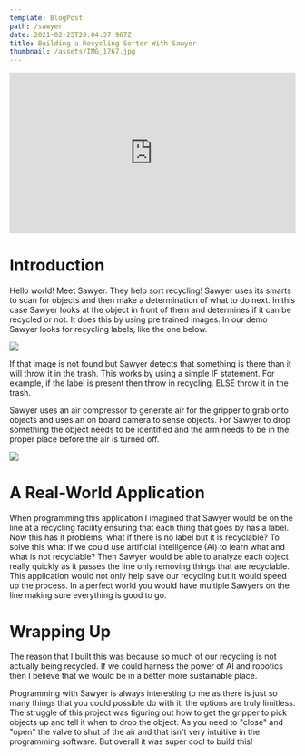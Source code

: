 ```yaml
---
template: BlogPost
path: /sawyer
date: 2021-02-25T20:04:37.967Z
title: Building a Recycling Sorter With Sawyer
thumbnail: /assets/IMG_1767.jpg
---
```

<div class="video-responsive">

<iframe width="560" height="315" src="https://www.youtube.com/embed/p7ENxMpWZWY" frameborder="0" allow="accelerometer; autoplay; clipboard-write; encrypted-media; gyroscope; picture-in-picture" allowfullscreen></iframe>
</div>
<style>
.video-responsive{
    overflow:hidden;
    padding-bottom:56.25%;
    position:relative;
    height:0;
}
.video-responsive iframe{
    left:0;
    margin-right:auto;
    margin-left:auto;
    top:0;
    height:100%;
    width:100%;
    position:absolute;
}
</style>

# Introduction

Hello world! Meet Sawyer. They help sort recycling! Sawyer uses its smarts to scan for objects and then make a determination of what to do next. In this case Sawyer looks at the object in front of them and determines if it can be recycled or not. It does this by using pre trained images. In our demo Sawyer looks for recycling labels, like the one below. 

![](/assets/How2Recycle.jpg)

If that image is not found but Sawyer detects that something is there than it will throw it in the trash. This works by using a simple IF statement. For example, if the label is present then throw in recycling. ELSE throw it in the trash. 

Sawyer uses an air compressor to generate air for the gripper to grab onto objects and uses an on board camera to sense objects. For Sawyer to drop something the object needs to be identified and the arm needs to be in the proper place before the air is turned off. 

![](/assets/IMG_1767.jpg)

# A Real-World Application

When programming this application I imagined that Sawyer would be on the line at a recycling facility ensuring that each thing that goes by has a label. Now this has it problems, what if there is no label but it is recyclable? To solve this what if we could use artificial intelligence (AI) to learn what and what is not recyclable? Then Sawyer would be able to analyze each object really quickly as it passes the line only removing things that are recyclable. This application would not only help save our recycling but it would speed up the process. In a perfect world you would have multiple Sawyers on the line making sure everything is good to go.

# Wrapping Up

The reason that I built this was because so much of our recycling is not actually being recycled. If we could harness the power of AI and robotics then I believe that we would be in a better more sustainable place. 

Programming with Sawyer is always interesting to me as there is just so many things that you could possible do with it, the options are truly limitless. The struggle of this project was figuring out how to get the gripper to pick objects up and tell it when to drop the object. As you need to "close" and "open" the valve to shut of the air and that isn't very intuitive in the programming software. But overall it was super cool to build this!
